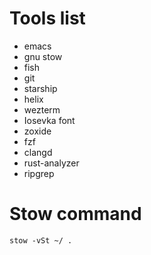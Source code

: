 # Tools list
- emacs
- gnu stow
- fish
- git
- starship
- helix
- wezterm
- Iosevka font
- zoxide
- fzf
- clangd
- rust-analyzer
- ripgrep

# Stow command
```
stow -vSt ~/ .
```

